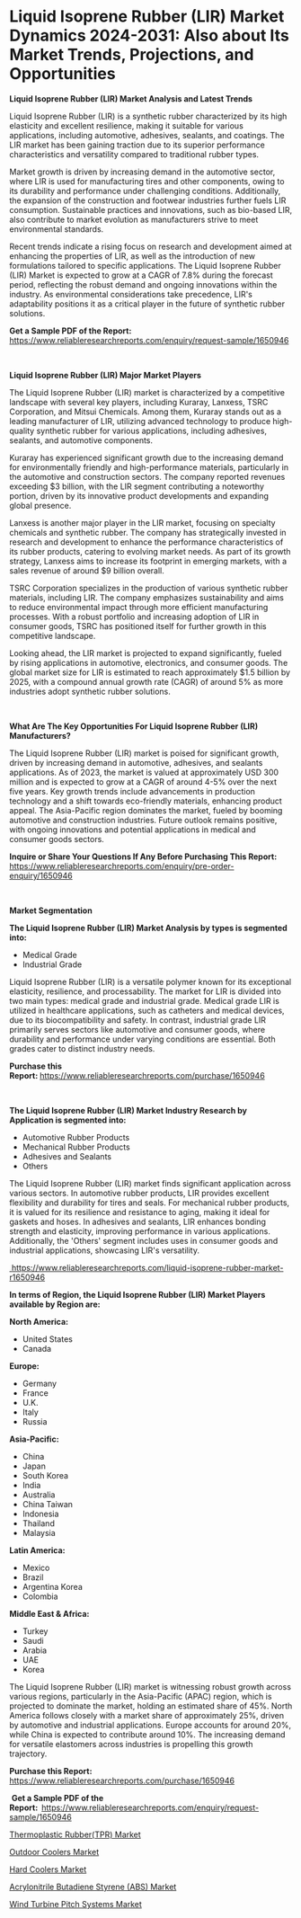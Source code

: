 <p><h1>Liquid Isoprene Rubber (LIR) Market Dynamics 2024-2031: Also about Its Market Trends, Projections, and Opportunities</h1></p><p><strong>Liquid Isoprene Rubber (LIR) Market Analysis and Latest Trends</strong></p>
<p><p>Liquid Isoprene Rubber (LIR) is a synthetic rubber characterized by its high elasticity and excellent resilience, making it suitable for various applications, including automotive, adhesives, sealants, and coatings. The LIR market has been gaining traction due to its superior performance characteristics and versatility compared to traditional rubber types.</p><p>Market growth is driven by increasing demand in the automotive sector, where LIR is used for manufacturing tires and other components, owing to its durability and performance under challenging conditions. Additionally, the expansion of the construction and footwear industries further fuels LIR consumption. Sustainable practices and innovations, such as bio-based LIR, also contribute to market evolution as manufacturers strive to meet environmental standards.</p><p>Recent trends indicate a rising focus on research and development aimed at enhancing the properties of LIR, as well as the introduction of new formulations tailored to specific applications. The Liquid Isoprene Rubber (LIR) Market is expected to grow at a CAGR of 7.8% during the forecast period, reflecting the robust demand and ongoing innovations within the industry. As environmental considerations take precedence, LIR's adaptability positions it as a critical player in the future of synthetic rubber solutions.</p></p>
<p><strong>Get a Sample PDF of the Report:&nbsp;</strong> <a href="https://www.reliableresearchreports.com/enquiry/request-sample/1650946?utm_campaign=24&utm_medium=2&utm_source=Github&utm_content=ia&utm_term=26092024&utm_id=liquid-isoprene-rubber-lir">https://www.reliableresearchreports.com/enquiry/request-sample/1650946</a></p>
<p>&nbsp;</p>
<p><strong>Liquid Isoprene Rubber (LIR) Major Market Players</strong></p>
<p><p>The Liquid Isoprene Rubber (LIR) market is characterized by a competitive landscape with several key players, including Kuraray, Lanxess, TSRC Corporation, and Mitsui Chemicals. Among them, Kuraray stands out as a leading manufacturer of LIR, utilizing advanced technology to produce high-quality synthetic rubber for various applications, including adhesives, sealants, and automotive components.</p><p>Kuraray has experienced significant growth due to the increasing demand for environmentally friendly and high-performance materials, particularly in the automotive and construction sectors. The company reported revenues exceeding $3 billion, with the LIR segment contributing a noteworthy portion, driven by its innovative product developments and expanding global presence.</p><p>Lanxess is another major player in the LIR market, focusing on specialty chemicals and synthetic rubber. The company has strategically invested in research and development to enhance the performance characteristics of its rubber products, catering to evolving market needs. As part of its growth strategy, Lanxess aims to increase its footprint in emerging markets, with a sales revenue of around $9 billion overall.</p><p>TSRC Corporation specializes in the production of various synthetic rubber materials, including LIR. The company emphasizes sustainability and aims to reduce environmental impact through more efficient manufacturing processes. With a robust portfolio and increasing adoption of LIR in consumer goods, TSRC has positioned itself for further growth in this competitive landscape.</p><p>Looking ahead, the LIR market is projected to expand significantly, fueled by rising applications in automotive, electronics, and consumer goods. The global market size for LIR is estimated to reach approximately $1.5 billion by 2025, with a compound annual growth rate (CAGR) of around 5% as more industries adopt synthetic rubber solutions.</p></p>
<p>&nbsp;</p>
<p><strong>What Are The Key Opportunities For Liquid Isoprene Rubber (LIR) Manufacturers?</strong></p>
<p><p>The Liquid Isoprene Rubber (LIR) market is poised for significant growth, driven by increasing demand in automotive, adhesives, and sealants applications. As of 2023, the market is valued at approximately USD 300 million and is expected to grow at a CAGR of around 4-5% over the next five years. Key growth trends include advancements in production technology and a shift towards eco-friendly materials, enhancing product appeal. The Asia-Pacific region dominates the market, fueled by booming automotive and construction industries. Future outlook remains positive, with ongoing innovations and potential applications in medical and consumer goods sectors.</p></p>
<p><strong>Inquire or Share Your Questions If Any Before Purchasing This Report:</strong> <a href="https://www.reliableresearchreports.com/enquiry/pre-order-enquiry/1650946?utm_campaign=24&utm_medium=2&utm_source=Github&utm_content=ia&utm_term=26092024&utm_id=liquid-isoprene-rubber-lir">https://www.reliableresearchreports.com/enquiry/pre-order-enquiry/1650946</a></p>
<p>&nbsp;</p>
<p><strong>Market Segmentation</strong></p>
<p><strong>The Liquid Isoprene Rubber (LIR) Market Analysis by types is segmented into:</strong></p>
<p><ul><li>Medical Grade</li><li>Industrial Grade</li></ul></p>
<p><p>Liquid Isoprene Rubber (LIR) is a versatile polymer known for its exceptional elasticity, resilience, and processability. The market for LIR is divided into two main types: medical grade and industrial grade. Medical grade LIR is utilized in healthcare applications, such as catheters and medical devices, due to its biocompatibility and safety. In contrast, industrial grade LIR primarily serves sectors like automotive and consumer goods, where durability and performance under varying conditions are essential. Both grades cater to distinct industry needs.</p></p>
<p><strong>Purchase this Report:&nbsp;</strong><a href="https://www.reliableresearchreports.com/purchase/1650946?utm_campaign=24&utm_medium=2&utm_source=Github&utm_content=ia&utm_term=26092024&utm_id=liquid-isoprene-rubber-lir">https://www.reliableresearchreports.com/purchase/1650946</a></p>
<p>&nbsp;</p>
<p><strong>The Liquid Isoprene Rubber (LIR) Market Industry Research by Application is segmented into:</strong></p>
<p><ul><li>Automotive Rubber Products</li><li>Mechanical Rubber Products</li><li>Adhesives and Sealants</li><li>Others</li></ul></p>
<p><p>The Liquid Isoprene Rubber (LIR) market finds significant application across various sectors. In automotive rubber products, LIR provides excellent flexibility and durability for tires and seals. For mechanical rubber products, it is valued for its resilience and resistance to aging, making it ideal for gaskets and hoses. In adhesives and sealants, LIR enhances bonding strength and elasticity, improving performance in various applications. Additionally, the 'Others' segment includes uses in consumer goods and industrial applications, showcasing LIR's versatility.</p></p>
<p><a href="https://www.reliableresearchreports.com/liquid-isoprene-rubber-market-r1650946?utm_campaign=24&utm_medium=2&utm_source=Github&utm_content=ia&utm_term=26092024&utm_id=liquid-isoprene-rubber-lir">&nbsp;https://www.reliableresearchreports.com/liquid-isoprene-rubber-market-r1650946</a></p>
<p><strong>In terms of Region, the Liquid Isoprene Rubber (LIR) Market Players available by Region are:</strong></p>
<p>
    <p> <strong> North America: </strong>
        <ul>
            <li>United States</li>
            <li>Canada</li>
        </ul>
        </p> 
    <p> <strong> Europe: </strong>
        <ul>
            <li>Germany</li>
            <li>France</li>
            <li>U.K.</li>
            <li>Italy</li>
            <li>Russia</li>
        </ul>
        </p> 
    <p> <strong> Asia-Pacific: </strong>
        <ul>
            <li>China</li>
            <li>Japan</li>
            <li>South Korea</li>
            <li>India</li>
            <li>Australia</li>
            <li>China Taiwan</li>
            <li>Indonesia</li>
            <li>Thailand</li>
            <li>Malaysia</li>
        </ul>
        </p> 
    <p> <strong> Latin America: </strong>
        <ul>
            <li>Mexico</li>
            <li>Brazil</li>
            <li>Argentina Korea</li>
            <li>Colombia</li>
        </ul>
        </p> 
    <p> <strong> Middle East & Africa: </strong>
        <ul>
            <li>Turkey</li>
            <li>Saudi</li>
            <li>Arabia</li>
            <li>UAE</li>
            <li>Korea</li>
        </ul>
    </p>
    </p>
<p><p>The Liquid Isoprene Rubber (LIR) market is witnessing robust growth across various regions, particularly in the Asia-Pacific (APAC) region, which is projected to dominate the market, holding an estimated share of 45%. North America follows closely with a market share of approximately 25%, driven by automotive and industrial applications. Europe accounts for around 20%, while China is expected to contribute around 10%. The increasing demand for versatile elastomers across industries is propelling this growth trajectory.</p></p>
<p><strong>Purchase this Report: </strong><a href="https://www.reliableresearchreports.com/purchase/1650946?utm_campaign=24&utm_medium=2&utm_source=Github&utm_content=ia&utm_term=26092024&utm_id=liquid-isoprene-rubber-lir">https://www.reliableresearchreports.com/purchase/1650946</a></p>
<p>&nbsp;<strong>Get a Sample PDF of the Report:&nbsp;&nbsp;</strong><a href="https://www.reliableresearchreports.com/enquiry/request-sample/1650946?utm_campaign=24&utm_medium=2&utm_source=Github&utm_content=ia&utm_term=26092024&utm_id=liquid-isoprene-rubber-lir">https://www.reliableresearchreports.com/enquiry/request-sample/1650946</a></p>
<p><strong></strong></p>
<p><p><a href="https://medium.com/@mathewangjst/insights-into-the-thermoplastic-rubber-tpr-market-market-players-market-size-geographical-753cd9a0971c?postPublishedType=repub&utm_campaign=24&utm_medium=2&utm_source=Github&utm_content=ia&utm_term=26092024&utm_id=liquid-isoprene-rubber-lir">Thermoplastic Rubber(TPR) Market</a></p><p><a href="https://issuu.com/reportprime-2/docs/outdoor-coolers-market-size-2030.pp_f8b3a63e66b05b?utm_campaign=24&utm_medium=2&utm_source=Github&utm_content=ia&utm_term=26092024&utm_id=liquid-isoprene-rubber-lir">Outdoor Coolers Market</a></p><p><a href="https://issuu.com/reportprime-2/docs/hard-coolers-market-size-2030.pptx_a7a30efb4096f0?utm_campaign=24&utm_medium=2&utm_source=Github&utm_content=ia&utm_term=26092024&utm_id=liquid-isoprene-rubber-lir">Hard Coolers Market</a></p><p><a href="https://www.linkedin.com/pulse/comprehensive-look-product-type-emulsion-graft-copolymerizationbulk-b3qtf?utm_campaign=24&utm_medium=2&utm_source=Github&utm_content=ia&utm_term=26092024&utm_id=liquid-isoprene-rubber-lir">Acrylonitrile Butadiene Styrene (ABS) Market</a></p><p><a href="https://www.linkedin.com/pulse/global-wind-turbine-pitch-systems-market-sector2024-2031-vc0vf?utm_campaign=24&utm_medium=2&utm_source=Github&utm_content=ia&utm_term=26092024&utm_id=liquid-isoprene-rubber-lir">Wind Turbine Pitch Systems Market</a></p></p>